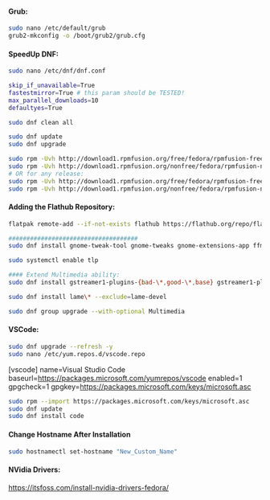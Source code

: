 #### Grub:
```sh
sudo nano /etc/default/grub
grub2-mkconfig -o /boot/grub2/grub.cfg
```

#### SpeedUp DNF:
```sh
sudo nano /etc/dnf/dnf.conf

skip_if_unavailable=True
fastestmirror=True # this param should be TESTED!
max_parallel_downloads=10
defaultyes=True
```

```sh
sudo dnf clean all

sudo dnf update
sudo dnf upgrade

sudo rpm -Uvh http://download1.rpmfusion.org/free/fedora/rpmfusion-free-release-35.noarch.rpm
sudo rpm -Uvh http://download1.rpmfusion.org/nonfree/fedora/rpmfusion-nonfree-release-35.noarch.rpm
# OR for any release:
sudo rpm -Uvh http://download1.rpmfusion.org/free/fedora/rpmfusion-free-release-$(rpm -E %fedora).noarch.rpm
sudo rpm -Uvh http://download1.rpmfusion.org/nonfree/fedora/rpmfusion-nonfree-release-$(rpm -E %fedora).noarch.rpm
```

#### Adding the Flathub Repository:
```sh
flatpak remote-add --if-not-exists flathub https://flathub.org/repo/flathub.flatpakrepo

####################################
sudo dnf install gnome-tweak-tool gnome-tweaks gnome-extensions-app ffmpeg neofetch dropbox fedy ttf-ms-fonts nerd-fonts-complete shrome-gnome-shell gdm-settings tlp tlp-rdw -y

sudo systemctl enable tlp

#### Extend Multimedia ability:
sudo dnf install gstreamer1-plugins-{bad-\*,good-\*,base} gstreamer1-plugin-openh264 gstreamer1-libav --exclude=gstreamer1-plugins-bad-free-devel

sudo dnf install lame\* --exclude=lame-devel

sudo dnf group upgrade --with-optional Multimedia
```

#### VSCode:
```sh
sudo dnf upgrade --refresh -y
sudo nano /etc/yum.repos.d/vscode.repo
```
[vscode]
name=Visual Studio Code
baseurl=https://packages.microsoft.com/yumrepos/vscode 
enabled=1
gpgcheck=1
gpgkey=https://packages.microsoft.com/keys/microsoft.asc
```sh
sudo rpm --import https://packages.microsoft.com/keys/microsoft.asc
sudo dnf update
sudo dnf install code
```

#### Change Hostname After Installation
```sh
sudo hostnamectl set-hostname "New_Custom_Name"
```

#### NVidia Drivers:
https://itsfoss.com/install-nvidia-drivers-fedora/
